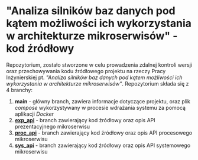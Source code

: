 # "Analiza silników baz danych pod kątem możliwości ich wykorzystania w architekturze mikroserwisów" - kod źródłowy
Repozytorium, zostało stworzone w celu prowadzenia zdalnej kontroli wersji oraz przechowywania kodu źródłowego projektu na rzeczy Pracy Inżynierskiej pt. *"Analiza silników baz danych pod kątem możliwości ich wykorzystania w architekturze mikroserwisów"*. Repozytorium składa się z 4 branchy:
1. **main** - główny branch, zawiera informacje dotyczące projektu, oraz plik *compose* wykorzystywany w procesie wdrażania systemu za pomocą aplikacji *Docker*
2. [**exp_api**](https://github.com/JakubSzcz/engineering_thesis/tree/exp_api) - branch zawierający kod źródłowy oraz opis API prezentacyjnego mikroserwisu
3. [**proc_api**](https://github.com/JakubSzcz/engineering_thesis/tree/proc_api) - branch zawierający kod źródłowy oraz opis API procesowego mikroserwisu
4. [**sys_api**](https://github.com/JakubSzcz/engineering_thesis/tree/sys_api) - branch zawierający kod źródłowy oraz opis API systemowego mikroserwisu
